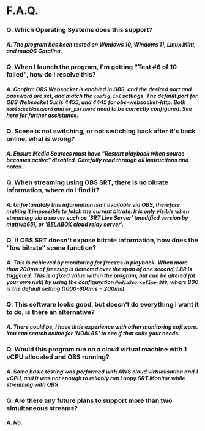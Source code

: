 # F.A.Q.

### Q. **Which Operating Systems does this support?**
##### A. The program has been tested on _**Windows 10**_, _**Windows 11**_, _**Linux Mint**_, and _**macOS Catalina**_.

### Q. **When I launch the program, I'm getting "Test #6 of 10 failed", how do I resolve this?**
##### A. Confirm **OBS Websocket** is enabled in OBS, and the desired port and password are set, and match the `config.ini` settings. The default port for **OBS Websocket 5.x** is **4455**, and **4445** for **obs-websocket-http**. Both `WebSocketPassword` and `ws_password` need to be correctly configured. See [here](https://github.com/loopy750/SRT-Stats-Monitor/blob/main/modifications/resources/quick_start_guide.md) for further assistance.

### Q. **Scene is not switching, or not switching back after it's back online, what is wrong?**
##### A. Ensure Media Sources must have "Restart playback when source becomes active" disabled. Carefully read through all instructions and notes.

### Q. **When streaming using OBS SRT, there is no bitrate information, where do I find it?**
##### A. Unfortunately this information isn't available via OBS, therefore making it impossible to fetch the current bitrate. It is only visible when streaming via a server such as 'SRT Live Server' (modified version by mattwb65), or 'BELABOX cloud relay server'.

### Q. **If OBS SRT doesn't expose bitrate information, how does the "low bitrate" scene function?**
##### A. This is achieved by monitoring for freezes in playback. When more than 200ms of freezing is detected over the span of one second, LBR is triggered. This is a fixed value within the program, but can be altered (at your own risk) by using the configuration `MediaSourceTime=800`, where 800 is the default setting (1000-800ms = 200ms).

### Q. **This software looks good, but doesn't do everything I want it to do, is there an alternative?**
##### A. There could be, I have little experience with other monitoring software. You can search online for 'NOALBS' to see if that suits your needs.

### Q. Would this program run on a cloud virtual machine with 1 vCPU allocated and OBS running?
##### A. Some basic testing was performed with AWS cloud virtualisation and 1 vCPU, and it was not enough to reliably run **Loopy SRT Monitor** while streaming with OBS.

### Q. **Are there any future plans to support more than two simultaneous streams?**
##### A. No.
